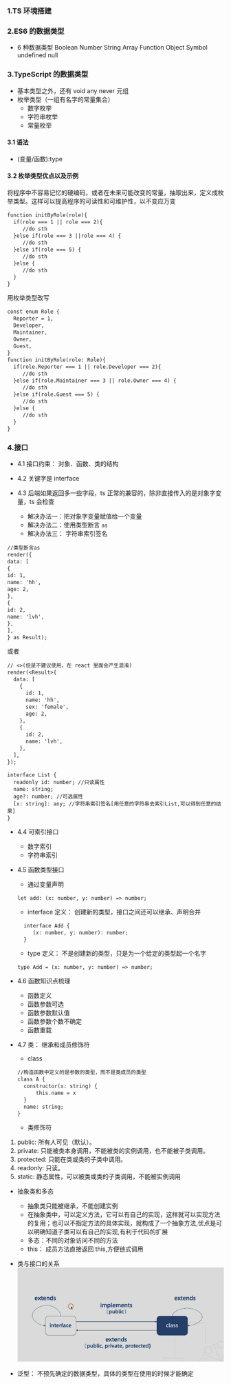 ### 1.TS 环境搭建

### 2.ES6 的数据类型

- 6 种数据类型 Boolean Number String Array Function Object Symbol undefined null

### 3.TypeScript 的数据类型

- 基本类型之外，还有 void any never 元组
- 枚举类型（一组有名字的常量集合）
  - 数字枚举
  - 字符串枚举
  - 常量枚举

#### 3.1 语法

- (变量/函数):type

#### 3.2 枚举类型优点以及示例

将程序中不容易记忆的硬编码，或者在未来可能改变的常量，抽取出来，定义成枚举类型。这样可以提高程序的可读性和可维护性，以不变应万变

```
function initByRole(role){
  if(role === 1 || role === 2){
     //do sth
  }else if(role === 3 ||role === 4) {
     //do sth
  }else if(role === 5) {
     //do sth
  }else {
     //do sth
  }
}
```

用枚举类型改写

```
const enum Role {
  Reporter = 1,
  Developer,
  Maintainer,
  Owner,
  Guest,
}
function initByRole(role: Role){
  if(role.Reporter === 1 || role.Developer === 2){
     //do sth
  }else if(role.Maintainer === 3 || role.Owner === 4) {
     //do sth
  }else if(role.Guest === 5) {
     //do sth
  }else {
     //do sth
  }
}

```

### 4.接口

- 4.1 接口约束： 对象、函数、类的结构
- 4.2 关键字是 interface
- 4.3 后端如果返回多一些字段，ts 正常的兼容的，除非直接传入的是对象字变量，ts 会检查

  - 解决办法一：把对象字变量赋值给一个变量
  - 解决办法二：使用类型断言 `as`
  - 解决办法三： 字符串索引签名

```
//类型断言as
render({
data: [
{
id: 1,
name: 'hh',
age: 2,
},
{
id: 2,
name: 'lvh',
},
],
} as Result);
```

或者

```
// <>(但是不建议使用，在 react 里面会产生混淆)
render(<Result>{
  data: [
    {
      id: 1,
      name: 'hh',
      sex: 'female',
      age: 2,
    },
    {
      id: 2,
      name: 'lvh',
    },
  ],
});

```

```
interface List {
  readonly id: number; //只读属性
  name: string;
  age?: number; //可选属性
  [x: string]: any; //字符串索引签名[用任意的字符串去索引List,可以得到任意的结果]
}
```

- 4.4 可索引接口

  - 数字索引
  - 字符串索引

- 4.5 函数类型接口

  - 通过变量声明

  ```
  let add: (x: number, y: number) => number;
  ```

  - interface 定义： 创建新的类型，接口之间还可以继承、声明合并

  ```
    interface Add {
       (x: number, y: number): number;
    }
  ```

  - type 定义： 不是创建新的类型，只是为一个给定的类型起一个名字

  ```
  type Add = (x: number, y: number) => number;

  ```

- 4.6 函数知识点梳理

  - 函数定义
  - 函数参数可选
  - 函数参数默认值
  - 函数参数个数不确定
  - 函数重载

- 4.7 类： 继承和成员修饰符

  - class

  ```
  //构造函数中定义的是参数的类型，而不是类成员的类型
  class A {
    constructor(x: string) {
        this.name = x
    }
    name: string;
  }
  ```

  - 类修饰符

1. public: 所有人可见（默认）。
2. private: 只能被类本身调用，不能被类的实例调用，也不能被子类调用。
3. protected: 只能在类或类的子类中调用。
4. readonly: 只读。
5. static: 静态属性，可以被类或类的子类调用，不能被实例调用

- 抽象类和多态

  - 抽象类只能被继承，不能创建实例
  - 在抽象类中，可以定义方法，它可以有自己的实现，这样就可以实现方法的复用；也可以不指定方法的具体实现，就构成了一个抽象方法,优点是可以明确知道子类可以有自己的实现,有利于代码的扩展
  - 多态：不同的对象访问不同的方法
  - this： 成员方法直接返回 this,方便链式调用

- 类与接口的关系
  ![avatar](/src/public/imgs/interface_class.png)

- 泛型： 不预先确定的数据类型，具体的类型在使用的时候才能确定
